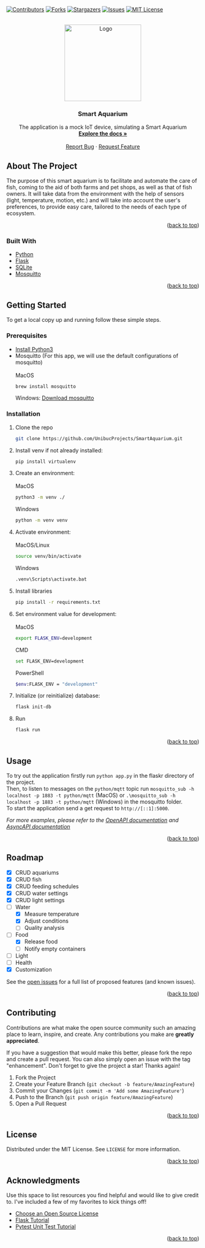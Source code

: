 <!-- PROJECT SHIELDS -->
<!--
*** I'm using markdown "reference style" links for readability.
*** Reference links are enclosed in brackets [ ] instead of parentheses ( ).
*** See the bottom of this document for the declaration of the reference variables
*** for contributors-url, forks-url, etc. This is an optional, concise syntax you may use.
*** https://www.markdownguide.org/basic-syntax/#reference-style-links
-->
[![Contributors][contributors-shield]][contributors-url]
[![Forks][forks-shield]][forks-url]
[![Stargazers][stars-shield]][stars-url]
[![Issues][issues-shield]][issues-url]
[![MIT License][license-shield]][license-url]


<div id="top"></div>

<!-- PROJECT LOGO -->
<br />
<div align="center">
  <a href="https://github.com/UnibucProjects/SmartAquarium">
    <img src="https://smartbrandaquariums.files.wordpress.com/2020/01/cropped-logo-smart-brands.png" alt="Logo" width="200">
  </a>

  <h3 align="center">Smart Aquarium</h3>

  <p align="center">
    The application is a mock IoT device, simulating a Smart Aquarium 
    <br />
    <a href="https://docs.google.com/document/d/10eDxDCgwnqeRekGz2bW9aIY8jzL7HC1c0HLMZZPzC9k/edit?usp=sharing"><strong>Explore the docs »</strong></a>
    <br />
    <br />
    <a href="https://github.com/UnibucProjects/SmartAquarium/issues">Report Bug</a>
    ·
    <a href="https://github.com/UnibucProjects/SmartAquarium/issues">Request Feature</a>
  </p>
</div>


<!-- ABOUT THE PROJECT -->
## About The Project

The purpose of this smart aquarium is to facilitate and automate the care of fish, coming to the aid of both farms and pet shops, as well as that of fish owners. It will take data from the environment with the help of sensors (light, temperature, motion, etc.) and will take into account the user's preferences, to provide easy care, tailored to the needs of each type of ecosystem.

<p align="right">(<a href="#top">back to top</a>)</p>


### Built With

* [Python](https://www.python.org/)
* [Flask](https://flask.palletsprojects.com/en/2.0.x/)
* [SQLite](https://www.sqlite.org/index.html)
* [Mosquitto](https://mosquitto.org/)

<p align="right">(<a href="#top">back to top</a>)</p>


<!-- GETTING STARTED -->
## Getting Started

To get a local copy up and running follow these simple steps.

### Prerequisites

* <a href="https://realpython.com/installing-python/">Install Python3</a>
* Mosquitto (For this app, we will use the default configurations of mosquitto)<br/><br/>
  MacOS<br/>
  ```sh
  brew install mosquitto
  ```
  Windows: <a href="https://mosquitto.org/download/">Download mosquitto</a>

### Installation

1. Clone the repo
   ```sh
   git clone https://github.com/UnibucProjects/SmartAquarium.git
   ```
2. Install venv if not already installed:
   ```sh
   pip install virtualenv
   ```
3. Create an environment:<br/><br/>
   MacOS
   ```sh
   python3 -m venv ./
   ```
   Windows
   ```sh
   python -m venv venv
   ```
4. Activate environment:<br/><br/>
   MacOS/Linux
   ```sh
   source venv/bin/activate
   ```
   Windows
   ```sh
   .venv\Scripts\activate.bat
   ```
5. Install libraries
   ```sh
   pip install -r requirements.txt
   ```
6. Set environment value for development:<br/><br/>
   MacOS
   ```sh
   export FLASK_ENV=development
   ```
   CMD
   ```sh
   set FLASK_ENV=development
   ```
   PowerShell
   ```sh
   $env:FLASK_ENV = "development"
   ```
7. Initialize (or reinitialize) database:
   ```sh
   flask init-db
   ```  
8. Run
   ```sh
   flask run
   ```  

<p align="right">(<a href="#top">back to top</a>)</p>


<!-- USAGE EXAMPLES -->
## Usage

To try out the application firstly run `python app.py` in the flaskr directory of the project.<br/>
Then, to listen to messages on the `python/mqtt` topic run `mosquitto_sub -h localhost -p 1883 -t python/mqtt` (MacOS) or `.\mosquitto_sub -h localhost -p 1883 -t python/mqtt` (Windows) in the mosquitto folder.<br/>
To start the application send a get request to `http://[::1]:5000`.

_For more examples, please refer to the [OpenAPI documentation](https://github.com/UnibucProjects/SmartAquarium/blob/main/flaskr/openapi.json) and [AsyncAPI documentation](https://github.com/UnibucProjects/SmartAquarium/blob/main/flaskr/asyncapi.yaml)_

<p align="right">(<a href="#top">back to top</a>)</p>


<!-- ROADMAP -->
## Roadmap

- [x] CRUD aquariums
- [x] CRUD fish
- [x] CRUD feeding schedules
- [x] CRUD water settings
- [x] CRUD light settings
- [ ] Water
    - [x] Measure temperature
    - [x] Adjust conditions
    - [ ] Quality analysis
- [ ] Food
    - [x] Release food
    - [ ] Notify empty containers
- [ ] Light
- [ ] Health
- [x] Customization

See the [open issues](https://github.com/UnibucProjects/SmartAquarium/issues) for a full list of proposed features (and known issues).

<p align="right">(<a href="#top">back to top</a>)</p>

<!-- CONTRIBUTING -->
## Contributing

Contributions are what make the open source community such an amazing place to learn, inspire, and create. Any contributions you make are **greatly appreciated**.

If you have a suggestion that would make this better, please fork the repo and create a pull request. You can also simply open an issue with the tag "enhancement".
Don't forget to give the project a star! Thanks again!

1. Fork the Project
2. Create your Feature Branch (`git checkout -b feature/AmazingFeature`)
3. Commit your Changes (`git commit -m 'Add some AmazingFeature'`)
4. Push to the Branch (`git push origin feature/AmazingFeature`)
5. Open a Pull Request

<p align="right">(<a href="#top">back to top</a>)</p>


<!-- LICENSE -->
## License

Distributed under the MIT License. See `LICENSE` for more information.

<p align="right">(<a href="#top">back to top</a>)</p>

<!-- ACKNOWLEDGMENTS -->
## Acknowledgments

Use this space to list resources you find helpful and would like to give credit to. I've included a few of my favorites to kick things off!

* [Choose an Open Source License](https://choosealicense.com)
* [Flask Tutorial](https://flask.palletsprojects.com/en/2.0.x/tutorial/)
* [Pytest Unit Test Tutorial](https://codethechange.stanford.edu/guides/guide_flask_unit_testing.html)

<p align="right">(<a href="#top">back to top</a>)</p>

<!-- MARKDOWN LINKS & IMAGES -->
<!-- https://www.markdownguide.org/basic-syntax/#reference-style-links -->
[contributors-shield]: https://img.shields.io/github/contributors/UnibucProjects/SmartAquarium.svg?style=for-the-badge
[contributors-url]: https://github.com/UnibucProjects/SmartAquarium/graphs/contributors
[forks-shield]: https://img.shields.io/github/forks/UnibucProjects/SmartAquarium.svg?style=for-the-badge
[forks-url]: https://github.com/UnibucProjects/SmartAquarium/network/members
[stars-shield]: https://img.shields.io/github/stars/UnibucProjects/SmartAquarium.svg?style=for-the-badge
[stars-url]: https://github.com/UnibucProjects/SmartAquarium/stargazers
[issues-shield]: https://img.shields.io/github/issues/UnibucProjects/SmartAquarium.svg?style=for-the-badge
[issues-url]: https://github.com/UnibucProjects/SmartAquarium/issues
[license-shield]: https://img.shields.io/github/license/UnibucProjects/SmartAquarium.svg?style=for-the-badge
[license-url]: https://github.com/UnibucProjects/SmartAquarium/blob/main/LICENSE

